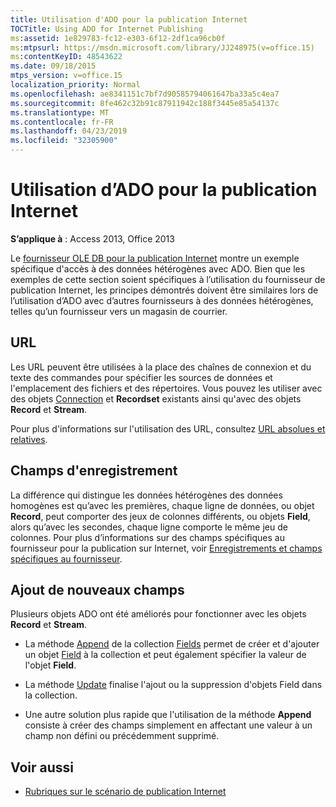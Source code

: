```yaml
---
title: Utilisation d'ADO pour la publication Internet
TOCTitle: Using ADO for Internet Publishing
ms:assetid: 1e829783-fc12-e303-6f12-2df1ca96cb0f
ms:mtpsurl: https://msdn.microsoft.com/library/JJ248975(v=office.15)
ms:contentKeyID: 48543622
ms.date: 09/18/2015
mtps_version: v=office.15
localization_priority: Normal
ms.openlocfilehash: ae8341151c7bf7d90585794061647ba33a5c4ea7
ms.sourcegitcommit: 8fe462c32b91c87911942c188f3445e85a54137c
ms.translationtype: MT
ms.contentlocale: fr-FR
ms.lasthandoff: 04/23/2019
ms.locfileid: "32305900"
---
```

# <a name="using-ado-for-internet-publishing"></a>Utilisation d’ADO pour la publication Internet


**S’applique à** : Access 2013, Office 2013



Le [fournisseur OLE DB pour la publication Internet](the-ole-db-provider-for-internet-publishing.md) montre un exemple spécifique d'accès à des données hétérogènes avec ADO. Bien que les exemples de cette section soient spécifiques à l’utilisation du fournisseur de publication Internet, les principes démontrés doivent être similaires lors de l’utilisation d’ADO avec d’autres fournisseurs à des données hétérogènes, telles qu’un fournisseur vers un magasin de courrier.

## <a name="urls"></a>URL

Les URL peuvent être utilisées à la place des chaînes de connexion et du texte des commandes pour spécifier les sources de données et l'emplacement des fichiers et des répertoires. Vous pouvez les utiliser avec des objets [Connection](connection-object-ado.md) et **Recordset** existants ainsi qu'avec des objets **Record** et **Stream**.

Pour plus d'informations sur l'utilisation des URL, consultez [URL absolues et relatives](absolute-and-relative-urls.md).

## <a name="record-fields"></a>Champs d'enregistrement

La différence qui distingue les données hétérogènes des données homogènes est qu’avec les premières, chaque ligne de données, ou objet **Record**, peut comporter des jeux de colonnes différents, ou objets **Field**, alors qu’avec les secondes, chaque ligne comporte le même jeu de colonnes. Pour plus d’informations sur des champs spécifiques au fournisseur pour la publication sur Internet, voir [Enregistrements et champs spécifiques au fournisseur](records-and-provider-supplied-fields.md).

## <a name="appending-new-fields"></a>Ajout de nouveaux champs

Plusieurs objets ADO ont été améliorés pour fonctionner avec les objets **Record** et **Stream**.

  - La méthode [Append](fields-collection-ado.md) de la collection [Fields](append-method-ado.md) permet de créer et d'ajouter un objet [Field](field-object-ado.md) à la collection et peut également spécifier la valeur de l'objet **Field**.

  - La méthode [Update](update-method-ado.md) finalise l'ajout ou la suppression d'objets Field dans la collection.

  - Une autre solution plus rapide que l'utilisation de la méthode **Append** consiste à créer des champs simplement en affectant une valeur à un champ non défini ou précédemment supprimé.

## <a name="see-also"></a>Voir aussi

- [Rubriques sur le scénario de publication Internet](internet-publishing-scenario.md)
